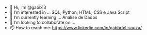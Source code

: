 - 👋 Hi, I’m @gabb13
- 👀 I’m interested in ... SQL, Python, HTML, CSS e Java Script
- 🌱 I’m currently learning ... Análise de Dados
- 💞️ I’m looking to collaborate on ...
- 📫 How to reach me: https://www.linkedin.com/in/gabbriel-souza/

<!---
gabb13/gabb13 is a ✨ special ✨ repository because its `README.md` (this file) appears on your GitHub profile.
You can click the Preview link to take a look at your changes.
--->
